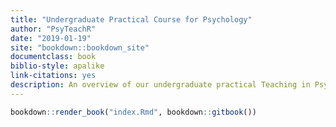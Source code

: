 ```yaml
--- 
title: "Undergraduate Practical Course for Psychology"
author: "PsyTeachR"
date: "2019-01-19"
site: "bookdown::bookdown_site"
documentclass: book
biblio-style: apalike
link-citations: yes
description: An overview of our undergraduate practical Teaching in Psychology using R and the Tidyverse for reproducible data analysis and open educational practices and in our pedadogical approach
---
```



```r
bookdown::render_book("index.Rmd", bookdown::gitbook())
```
